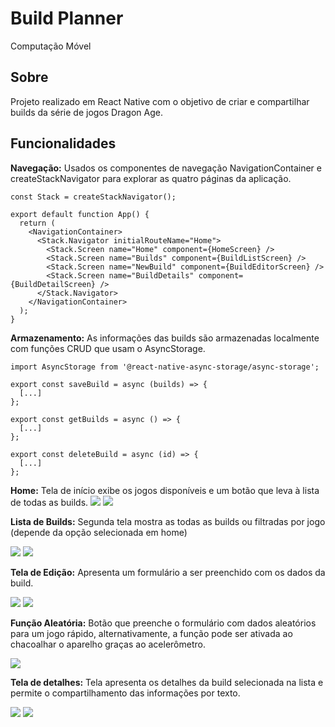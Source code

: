 # Build Planner
Computação Móvel
## Sobre
Projeto realizado em React Native com o objetivo de criar e compartilhar builds da série de jogos Dragon Age.

## Funcionalidades
**Navegação:** Usados os componentes de navegação NavigationContainer e createStackNavigator para explorar as quatro páginas da aplicação.
```
const Stack = createStackNavigator();

export default function App() {
  return (
    <NavigationContainer>
      <Stack.Navigator initialRouteName="Home">
        <Stack.Screen name="Home" component={HomeScreen} />
        <Stack.Screen name="Builds" component={BuildListScreen} />
        <Stack.Screen name="NewBuild" component={BuildEditorScreen} />
        <Stack.Screen name="BuildDetails" component={BuildDetailScreen} />
      </Stack.Navigator>
    </NavigationContainer>
  );
}
```

**Armazenamento:** As informações das builds são armazenadas localmente com funções CRUD que usam o AsyncStorage.
```
import AsyncStorage from '@react-native-async-storage/async-storage';

export const saveBuild = async (builds) => {
  [...]
};

export const getBuilds = async () => {
  [...]
};

export const deleteBuild = async (id) => {
  [...]
};
```

**Home:** Tela de início exibe os jogos disponíveis e um botão que leva à lista de todas as builds.
<img src="assets/readme/home1.jpeg"/>
<img src="assets/readme/home1.jpeg"/>
<br />

**Lista de Builds:** Segunda tela mostra as todas as builds ou filtradas por jogo (depende da opção selecionada em home)

<img src="assets/readme/listatot.jpeg"/>
<img src="assets/readme/listafilt.jpeg"/>
<br />

**Tela de Edição:** Apresenta um formulário a ser preenchido com os dados da build.

<img src="assets/readme/edit1.jpeg"/>
<img src="assets/readme/edit2.jpeg"/>

<br />

**Função Aleatória:** Botão que preenche o formulário com dados aleatórios para um jogo rápido, alternativamente, a função pode ser ativada ao chacoalhar o aparelho graças ao acelerômetro.

<img src="assets/readme/rand.jpeg"/>
<br />

**Tela de detalhes:** Tela apresenta os detalhes da build selecionada na lista e permite o compartilhamento das informações por texto.

<img src="assets/readme/detail.jpeg"/>
<img src="assets/readme/comp.png"/>

<br />
